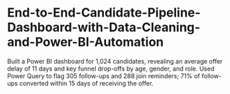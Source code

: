 # End-to-End-Candidate-Pipeline-Dashboard-with-Data-Cleaning-and-Power-BI-Automation
Built a Power BI dashboard for 1,024 candidates, revealing an average offer delay of 11 days and key funnel drop-offs by age, gender, and role. Used Power Query to flag 305 follow-ups and 288 join reminders; 71% of follow-ups converted within 15 days of receiving the offer.
